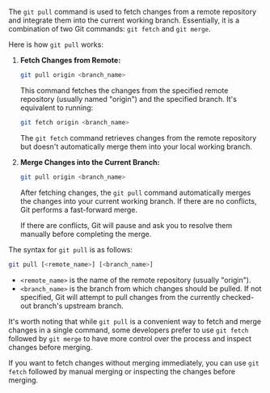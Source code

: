 The `git pull` command is used to fetch changes from a remote repository and integrate them into the current working branch. Essentially, it is a combination of two Git commands: `git fetch` and `git merge`.

Here is how `git pull` works:

1. **Fetch Changes from Remote:**
   ```bash
   git pull origin <branch_name>
   ```
   This command fetches the changes from the specified remote repository (usually named "origin") and the specified branch. It's equivalent to running:
   ```bash
   git fetch origin <branch_name>
   ```

   The `git fetch` command retrieves changes from the remote repository but doesn't automatically merge them into your local working branch.

2. **Merge Changes into the Current Branch:**
   ```bash
   git pull origin <branch_name>
   ```
   After fetching changes, the `git pull` command automatically merges the changes into your current working branch. If there are no conflicts, Git performs a fast-forward merge.

   If there are conflicts, Git will pause and ask you to resolve them manually before completing the merge.

The syntax for `git pull` is as follows:
```bash
git pull [<remote_name>] [<branch_name>]
```

- `<remote_name>` is the name of the remote repository (usually "origin").
- `<branch_name>` is the branch from which changes should be pulled. If not specified, Git will attempt to pull changes from the currently checked-out branch's upstream branch.

It's worth noting that while `git pull` is a convenient way to fetch and merge changes in a single command, some developers prefer to use `git fetch` followed by `git merge` to have more control over the process and inspect changes before merging.

If you want to fetch changes without merging immediately, you can use `git fetch` followed by manual merging or inspecting the changes before merging.